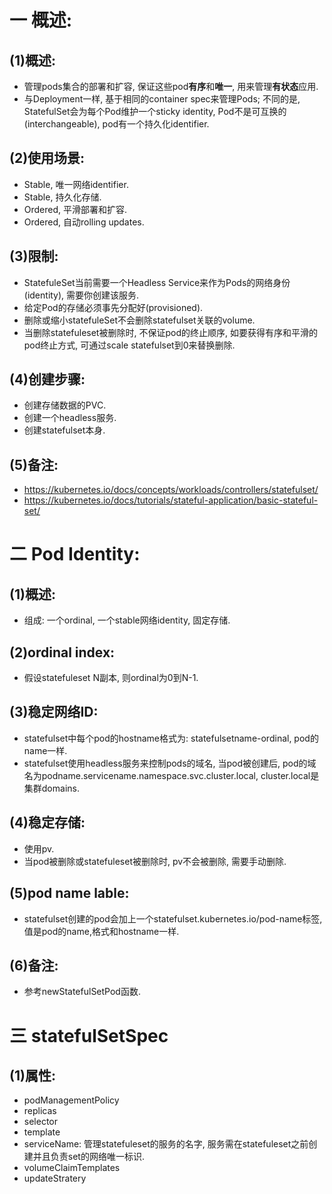 # 一 概述:
## (1)概述:
- 管理pods集合的部署和扩容, 保证这些pod**有序**和**唯一**, 用来管理**有状态**应用.
- 与Deployment一样, 基于相同的container spec来管理Pods; 不同的是, StatefulSet会为每个Pod维护一个sticky identity, Pod不是可互换的(interchangeable), pod有一个持久化identifier.

## (2)使用场景:
- Stable, 唯一网络identifier.
- Stable, 持久化存储.
- Ordered, 平滑部署和扩容.
- Ordered, 自动rolling updates.

## (3)限制:
- StatefuleSet当前需要一个Headless Service来作为Pods的网络身份(identity), 需要你创建该服务.
- 给定Pod的存储必须事先分配好(provisioned).
- 删除或缩小statefuleSet不会删除statefulset关联的volume.
- 当删除statefuleset被删除时, 不保证pod的终止顺序, 如要获得有序和平滑的pod终止方式, 可通过scale statefulset到0来替换删除.

## (4)创建步骤:
- 创建存储数据的PVC.
- 创建一个headless服务.
- 创建statefulset本身.

## (5)备注:
- https://kubernetes.io/docs/concepts/workloads/controllers/statefulset/
- https://kubernetes.io/docs/tutorials/stateful-application/basic-stateful-set/

# 二 Pod Identity:
## (1)概述:
- 组成: 一个ordinal, 一个stable网络identity, 固定存储.

## (2)ordinal index:
- 假设statefuleset N副本, 则ordinal为0到N-1.

## (3)稳定网络ID:
- statefulset中每个pod的hostname格式为: statefulsetname-ordinal, pod的name一样.
- statefulset使用headless服务来控制pods的域名, 当pod被创建后, pod的域名为podname.servicename.namespace.svc.cluster.local, cluster.local是集群domains.

## (4)稳定存储:
- 使用pv.
- 当pod被删除或statefuleset被删除时, pv不会被删除, 需要手动删除.

## (5)pod name lable:
- statefulset创建的pod会加上一个statefulset.kubernetes.io/pod-name标签, 值是pod的name,格式和hostname一样.

## (6)备注:
- 参考newStatefulSetPod函数.

# 三 statefulSetSpec
## (1)属性:
- podManagementPolicy
- replicas
- selector
- template
- serviceName: 管理statefuleset的服务的名字, 服务需在statefuleset之前创建并且负责set的网络唯一标识.
- volumeClaimTemplates
- updateStratery

